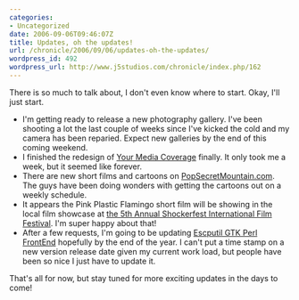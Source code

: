 ```yaml
--- 
categories:
- Uncategorized
date: 2006-09-06T09:46:07Z
title: Updates, oh the updates!
url: /chronicle/2006/09/06/updates-oh-the-updates/
wordpress_id: 492
wordpress_url: http://www.j5studios.com/chronicle/index.php/162
---
```


There is so much to talk about, I don't even know where to start.  Okay, I'll just start.

* I'm getting ready to release a new photography gallery.  I've been shooting a lot the last couple of weeks since I've kicked the cold and my camera has been reparied.  Expect new galleries by the end of this coming weekend. 
* I finished the redesign of <a href="http://www.yourmediacoverage.com/">Your Media Coverage</a> finally.  It only took me a week, but it seemed like forever. 
* There are new short films and cartoons on <a href="http://www.popsecretmountain.com/">PopSecretMountain.com</a>.  The guys have been doing wonders with getting the cartoons out on a weekly schedule. 
* It appears the Pink Plastic Flamingo short film will be showing in the local film showcase at <a href="http://www.shockerfest.com/">the 5th Annual Shockerfest International Film Festival</a>.  I'm super happy about that! 
* After a few requests, I'm going to be updating <a href="/projects/gtkp_escputil/">Escputil GTK Perl FrontEnd</a> hopefully by the end of the year.  I can't put a time stamp on a new version release date given my current work load, but people have been so nice I just have to update it.  


That's all for now, but stay tuned for more exciting updates in the days to come!

